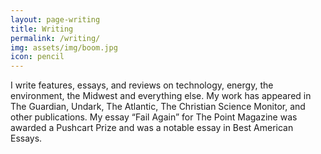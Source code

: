 ```yaml
---
layout: page-writing
title: Writing
permalink: /writing/
img: assets/img/boom.jpg
icon: pencil
---
```


I write features, essays, and reviews on technology, energy, the environment, the Midwest and everything else. My work has appeared in The Guardian, Undark, The Atlantic, The Christian Science Monitor, and other publications. My essay “Fail Again” for The Point Magazine was awarded a Pushcart Prize and was a notable essay in Best American Essays.